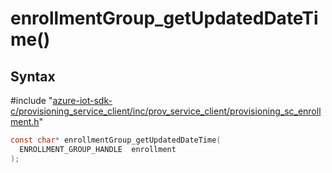 # enrollmentGroup_getUpdatedDateTime()

## Syntax

\#include "[azure-iot-sdk-c/provisioning_service_client/inc/prov_service_client/provisioning_sc_enrollment.h](../provisioning-sc-enrollment-h.md)"  
```C
const char* enrollmentGroup_getUpdatedDateTime(
  ENROLLMENT_GROUP_HANDLE  enrollment
);
```

